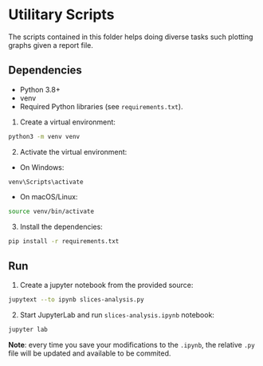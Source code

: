 # Utilitary Scripts

The scripts contained in this folder helps doing diverse tasks such plotting graphs given a report file.

## Dependencies

- Python 3.8+
- venv
- Required Python libraries (see `requirements.txt`).

1. Create a virtual environment:
```bash
python3 -m venv venv
```
2. Activate the virtual environment:
  - On Windows:
```plaintext
venv\Scripts\activate
```
  - On macOS/Linux:
```bash
source venv/bin/activate
```
3. Install the dependencies:
```bash
pip install -r requirements.txt
```

## Run

1. Create a jupyter notebook from the provided source:
```bash
jupytext --to ipynb slices-analysis.py
```

2. Start JupyterLab and run `slices-analysis.ipynb` notebook:
```bash
jupyter lab
```

**Note**: every time you save your modifications to the `.ipynb`, the relative `.py` file will be updated and available to be commited.

